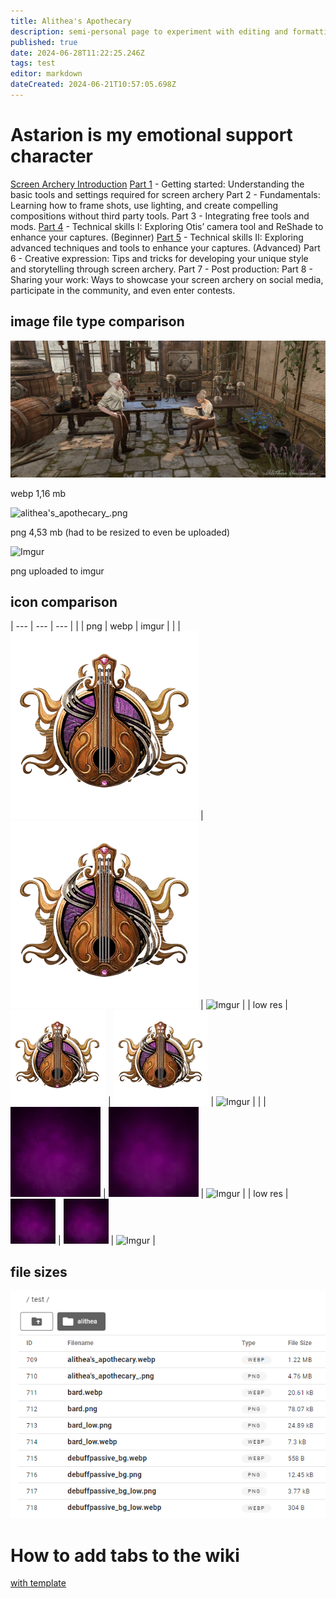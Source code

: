 ```yaml
---
title: Alithea's Apothecary
description: semi-personal page to experiment with editing and formatting without affecting the main content of the wiki
published: true
date: 2024-06-28T11:22:25.246Z
tags: test
editor: markdown
dateCreated: 2024-06-21T10:57:05.698Z
---
```


# Astarion is my emotional support character


[Screen Archery Introduction](https://wiki.bg3.community/en/test/alitheas-apothecary/I)
[Part 1](https://wiki.bg3.community/en/test/alitheas-apothecary/screen-archery-guide-part-1) - Getting started: Understanding the basic tools and settings required for screen archery
Part 2 - Fundamentals: Learning how to frame shots, use lighting, and create compelling compositions without third party tools.
Part 3 - Integrating free tools and mods.
[Part 4](https://wiki.bg3.community/en/test/alitheas-apothecary/screen-archery-guide-part-4) - Technical skills I: Exploring Otis’ camera tool and ReShade to enhance your captures. (Beginner)
[Part 5](https://wiki.bg3.community/en/test/alitheas-apothecary/screen-archery-guide-part-5) - Technical skills II: Exploring advanced techniques and tools to enhance your captures. (Advanced)
Part 6 - Creative expression: Tips and tricks for developing your unique style and storytelling through screen archery.
Part 7 - Post production:
Part 8 - Sharing your work: Ways to showcase your screen archery on social media, participate in the community, and even enter contests.


## image file type comparison

![alithea's_apothecary.webp](/test/alithea's_apothecary.webp)

  
webp 1,16 mb

![alithea's_apothecary_.png](/test/alithea's_apothecary_.png)

  
png 4,53 mb (had to be resized to even be uploaded)

![Imgur](https://i.imgur.com/Px4D1pM.jpg)

  
png uploaded to imgur

## icon comparison



| --- | --- | --- |
|     | png | webp | imgur |
|     | ![](/test/bard.png) | ![](/test/bard.webp) | ![Imgur](https://i.imgur.com/NMaW2Nn.png) |
| low res    | ![](/test/bard_low.png) | ![](/test/bard_low.webp) | ![Imgur](https://i.imgur.com/4cZPuNR.png) |
|     | ![](/test/debuffpassive_bg.png) | ![](/test/debuffpassive_bg.webp) | ![Imgur](https://i.imgur.com/UBikBMX.png) |
| low res    | ![](/test/debuffpassive_bg_low.png) | ![](/test/debuffpassive_bg_low.webp) | ![Imgur](https://i.imgur.com/jVPYVMf.png) |

## file sizes

![file_sizes.png](/test/file_sizes.png)

# How to add tabs to the wiki
[with template](https://wiki.bg3.community/en/test/alitheas-apothecary/tabs)

